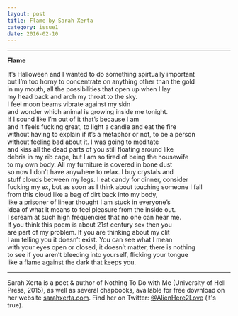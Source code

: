 ```yaml
---
layout: post
title: Flame by Sarah Xerta
category: issue1
date: 2016-02-10
---
```


___

**Flame**

It’s Halloween and I wanted to do something spirtually important<br>
but I’m too horny to concentrate on anything other than the gold<br>
in my mouth, all the possibilities that open up when I lay <br>
my head back and arch my throat to the sky. <br>
I feel moon beams vibrate against my skin<br>
and wonder which animal is growing inside me tonight. <br>
If I sound like I’m out of it that’s because I am<br>
and it feels fucking great, to light a candle and eat the fire<br>
without having to explain if it’s a metaphor or not, to be a person <br>
without feeling bad about it. I was going to meditate<br>
and kiss all the dead parts of you still floating around like<br>
debris in my rib cage, but I am so tired of being the housewife<br>
to my own body. All my furniture is covered in bone dust<br>
so now I don’t have anywhere to relax. I buy crystals and <br>
stuff clouds between my legs. I eat candy for dinner, consider<br>
fucking my ex, but as soon as I think about touching someone I fall<br>
from this cloud like a bag of dirt back into my body,<br>
like a prisoner of linear thought I am stuck in everyone’s<br>
idea of what it means to feel pleasure from the inside out. <br>
I scream at such high frequencies that no one can hear me. <br>
If you think this poem is about 21st century sex then you <br>
are part of my problem. If you are thinking about my clit<br>
I am telling you it doesn’t exist. You can see what I mean<br>
with your eyes open or closed, it doesn’t matter, there is nothing<br>
to see if you aren’t bleeding into yourself, flicking your tongue<br>
like a flame against the dark that keeps you.

___

Sarah Xerta is a poet & author of Nothing To Do with Me (University of Hell Press, 2015), as well as several chapbooks, available for free download on her website [sarahxerta.com](http://sarahxerta.com). Find her on Twitter: [@AlienHere2Love](https://twitter.com/AlienHere2Love) (it's true).
